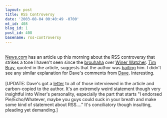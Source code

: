 ```yaml
---
layout: post
title: RSS Controversy
date: '2003-08-04 00:40:49 -0700'
mt_id: 408
blog_id: 1
post_id: 408
basename: rss-controversy
---
```

<br /><a href="http://www.news.com/">News.com</a> has an article up this morning about the RSS controversy that strikes a tone I haven't seen since the <a href="2003_07_06_diamonds.cfm#105785229580287939">brouhaha</a> over <a href="2003_07_06_diamonds.cfm#105794249682299390">Winer Watcher</a>. <a href="http://www.tbray.org/">Tim Bray</a>, quoted in the article, suggests that the author was <a href="http://www.tbray.org/ongoing/When/200x/2003/07/23/NewsSnicker">baiting</a> him. I didn't see any similar explanation for Dave's comments from <a href="http://www.scripting.com/">Dave</a>. Interesting.<br /><br />[UPDATE: Dave's got a <a href="http://scriptingnews.userland.com/stories/storyReader$2136">letter</a> to all of those interviewed in the article and carbon-copied to the author. It's an extremely weird statement though very insightful into Winer's personality, especially the part that starts "I endorsed Pie/Echo/Whatever, maybe you guys could suck in your breath and make some kind of statement about RSS&#x2026;." It's conciliatory though insulting, pleading yet demanding.]<br /><br /><br />
